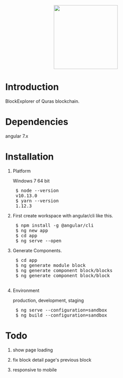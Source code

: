 <p align="center">
<img
    src="http://blockapi.quraswallet.org/quras/img/logo1.png"
    width="200px">
</p>

# Introduction

BlockExplorer of Quras blockchain.

# Dependencies
angular 7.x

# Installation

1. Platform

    Windows 7 64 bit

    <pre>
    $ node --version
    v10.13.0
    $ yarn --version
    1.12.3
</pre>

2. First create workspace with angular/cli like this.

    <pre>
    $ npm install -g @angular/cli
    $ ng new app
    $ cd app
    $ ng serve --open
</pre>

3. Generate Components.

    <pre>
    $ cd app
    $ ng generate module block
    $ ng generate component block/blocks
    $ ng generate component block/block

</pre>

4. Environment

    production, development, staging

    <pre>
    $ ng serve --configuration=sandbox
    $ ng build --configuration=sandbox
</pre>

# Todo

1. show page loading

2. fix block detail page's previous block

3. responsive to mobile
